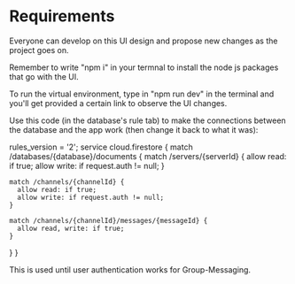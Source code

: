 # Requirements

Everyone can develop on this UI design and propose new changes as the project goes on.

Remember to write "npm i" in your termnal to install the node js packages that go with the UI.

To run the virtual environment, type in "npm run dev" in the terminal and you'll get provided a certain link to observe the UI changes.



Use this code (in the database's rule tab) to make the connections between the database and the app work (then change it back to what it was):

rules_version = '2';
service cloud.firestore {
  match /databases/{database}/documents {
    match /servers/{serverId} {
      allow read: if true;
      allow write: if request.auth != null;
    }

    match /channels/{channelId} {
      allow read: if true;
      allow write: if request.auth != null;
    }

    match /channels/{channelId}/messages/{messageId} {
      allow read, write: if true;
    }
  }
}


This is used until user authentication works for Group-Messaging.
